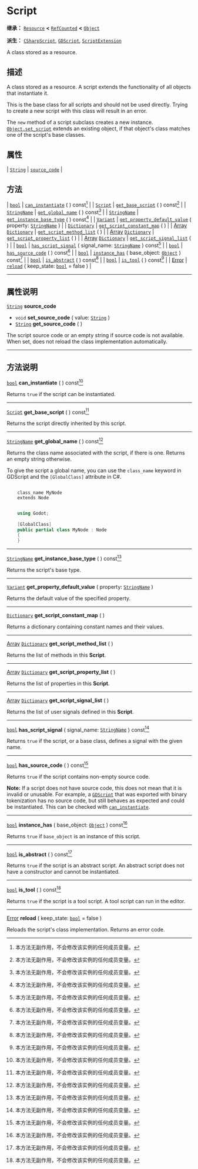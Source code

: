 <!-- ⚠ 请勿编辑本文件 ⚠ -->
<!-- 本文档使用脚本从 WeDot 引擎源码仓库生成。 -->
<!-- 生成脚本：https://github.com/WeDot-Engine/WeDot/tree/4.3/doc/tools/make_md.py； -->
<!-- 原文件：https://github.com/WeDot-Engine/WeDot/tree/4.3/doc/classes/Script.xml。 -->

<div id="_class_script"></div>

# Script

**继承：** [`Resource`](class_resource.md) **<** [`RefCounted`](class_refcounted.md) **<** [`Object`](class_object.md)

**派生：** [`CSharpScript`](class_csharpscript.md), [`GDScript`](class_gdscript.md), [`ScriptExtension`](class_scriptextension.md)

A class stored as a resource.

## 描述

A class stored as a resource. A script extends the functionality of all objects that instantiate it.

This is the base class for all scripts and should not be used directly. Trying to create a new script with this class will result in an error.

The `new` method of a script subclass creates a new instance. [`Object.set_script`](#class_object_method_set_script) extends an existing object, if that object's class matches one of the script's base classes.

## 属性

| [`String`](class_string.md) | [`source_code`](#class_script_property_source_code) |

## 方法

| [`bool`](class_bool.md)                                     | [`can_instantiate`](#class_script_method_can_instantiate) ( ) const[^const]                                                       |
| [`Script`](class_script.md)                                 | [`get_base_script`](#class_script_method_get_base_script) ( ) const[^const]                                                       |
| [`StringName`](class_stringname.md)                         | [`get_global_name`](#class_script_method_get_global_name) ( ) const[^const]                                                       |
| [`StringName`](class_stringname.md)                         | [`get_instance_base_type`](#class_script_method_get_instance_base_type) ( ) const[^const]                                         |
| [`Variant`](class_variant.md)                               | [`get_property_default_value`](#class_script_method_get_property_default_value) ( property: [`StringName`](class_stringname.md) ) |
| [`Dictionary`](class_dictionary.md)                         | [`get_script_constant_map`](#class_script_method_get_script_constant_map) ( )                                                     |
| [Array](class_array.md) [`Dictionary`](class_dictionary.md) | [`get_script_method_list`](#class_script_method_get_script_method_list) ( )                                                       |
| [Array](class_array.md) [`Dictionary`](class_dictionary.md) | [`get_script_property_list`](#class_script_method_get_script_property_list) ( )                                                   |
| [Array](class_array.md) [`Dictionary`](class_dictionary.md) | [`get_script_signal_list`](#class_script_method_get_script_signal_list) ( )                                                       |
| [`bool`](class_bool.md)                                     | [`has_script_signal`](#class_script_method_has_script_signal) ( signal_name: [`StringName`](class_stringname.md) ) const[^const]  |
| [`bool`](class_bool.md)                                     | [`has_source_code`](#class_script_method_has_source_code) ( ) const[^const]                                                       |
| [`bool`](class_bool.md)                                     | [`instance_has`](#class_script_method_instance_has) ( base_object: [`Object`](class_object.md) ) const[^const]                    |
| [`bool`](class_bool.md)                                     | [`is_abstract`](#class_script_method_is_abstract) ( ) const[^const]                                                               |
| [`bool`](class_bool.md)                                     | [`is_tool`](#class_script_method_is_tool) ( ) const[^const]                                                                       |
| [Error](#enum_@globalscope_error)                           | [`reload`](#class_script_method_reload) ( keep_state: [`bool`](class_bool.md) = false )                                           |

<!-- rst-class:: classref-section-separator -->

---

## 属性说明

<div id="_class_script_property_source_code"></div>

[`String`](class_string.md) **source_code** <div id="class_script_property_source_code"></div>

- `void` **set_source_code** ( value: [`String`](class_string.md) )
- [`String`](class_string.md) **get_source_code** ( )

The script source code or an empty string if source code is not available. When set, does not reload the class implementation automatically.

<!-- rst-class:: classref-section-separator -->

---

## 方法说明

<div id="_class_script_method_can_instantiate"></div>

[`bool`](class_bool.md) **can_instantiate** ( ) const[^const]<div id="class_script_method_can_instantiate"></div>

Returns `true` if the script can be instantiated.

<!-- rst-class:: classref-item-separator -->

---

<div id="_class_script_method_get_base_script"></div>

[`Script`](class_script.md) **get_base_script** ( ) const[^const]<div id="class_script_method_get_base_script"></div>

Returns the script directly inherited by this script.

<!-- rst-class:: classref-item-separator -->

---

<div id="_class_script_method_get_global_name"></div>

[`StringName`](class_stringname.md) **get_global_name** ( ) const[^const]<div id="class_script_method_get_global_name"></div>

Returns the class name associated with the script, if there is one. Returns an empty string otherwise.

To give the script a global name, you can use the `class_name` keyword in GDScript and the `[GlobalClass]` attribute in C#.



```gdscript

    class_name MyNode
    extends Node
```

```csharp

    using Godot;
    
    [GlobalClass]
    public partial class MyNode : Node
    {
    }
```







<!-- rst-class:: classref-item-separator -->

---

<div id="_class_script_method_get_instance_base_type"></div>

[`StringName`](class_stringname.md) **get_instance_base_type** ( ) const[^const]<div id="class_script_method_get_instance_base_type"></div>

Returns the script's base type.

<!-- rst-class:: classref-item-separator -->

---

<div id="_class_script_method_get_property_default_value"></div>

[`Variant`](class_variant.md) **get_property_default_value** ( property: [`StringName`](class_stringname.md) )<div id="class_script_method_get_property_default_value"></div>

Returns the default value of the specified property.

<!-- rst-class:: classref-item-separator -->

---

<div id="_class_script_method_get_script_constant_map"></div>

[`Dictionary`](class_dictionary.md) **get_script_constant_map** ( )<div id="class_script_method_get_script_constant_map"></div>

Returns a dictionary containing constant names and their values.

<!-- rst-class:: classref-item-separator -->

---

<div id="_class_script_method_get_script_method_list"></div>

[Array](class_array.md) [`Dictionary`](class_dictionary.md) **get_script_method_list** ( )<div id="class_script_method_get_script_method_list"></div>

Returns the list of methods in this **Script**.

<!-- rst-class:: classref-item-separator -->

---

<div id="_class_script_method_get_script_property_list"></div>

[Array](class_array.md) [`Dictionary`](class_dictionary.md) **get_script_property_list** ( )<div id="class_script_method_get_script_property_list"></div>

Returns the list of properties in this **Script**.

<!-- rst-class:: classref-item-separator -->

---

<div id="_class_script_method_get_script_signal_list"></div>

[Array](class_array.md) [`Dictionary`](class_dictionary.md) **get_script_signal_list** ( )<div id="class_script_method_get_script_signal_list"></div>

Returns the list of user signals defined in this **Script**.

<!-- rst-class:: classref-item-separator -->

---

<div id="_class_script_method_has_script_signal"></div>

[`bool`](class_bool.md) **has_script_signal** ( signal_name: [`StringName`](class_stringname.md) ) const[^const]<div id="class_script_method_has_script_signal"></div>

Returns `true` if the script, or a base class, defines a signal with the given name.

<!-- rst-class:: classref-item-separator -->

---

<div id="_class_script_method_has_source_code"></div>

[`bool`](class_bool.md) **has_source_code** ( ) const[^const]<div id="class_script_method_has_source_code"></div>

Returns `true` if the script contains non-empty source code.

 **Note:** If a script does not have source code, this does not mean that it is invalid or unusable. For example, a [`GDScript`](class_gdscript.md) that was exported with binary tokenization has no source code, but still behaves as expected and could be instantiated. This can be checked with [`can_instantiate`](#class_script_method_can_instantiate).

<!-- rst-class:: classref-item-separator -->

---

<div id="_class_script_method_instance_has"></div>

[`bool`](class_bool.md) **instance_has** ( base_object: [`Object`](class_object.md) ) const[^const]<div id="class_script_method_instance_has"></div>

Returns `true` if `base_object` is an instance of this script.

<!-- rst-class:: classref-item-separator -->

---

<div id="_class_script_method_is_abstract"></div>

[`bool`](class_bool.md) **is_abstract** ( ) const[^const]<div id="class_script_method_is_abstract"></div>

Returns `true` if the script is an abstract script. An abstract script does not have a constructor and cannot be instantiated.

<!-- rst-class:: classref-item-separator -->

---

<div id="_class_script_method_is_tool"></div>

[`bool`](class_bool.md) **is_tool** ( ) const[^const]<div id="class_script_method_is_tool"></div>

Returns `true` if the script is a tool script. A tool script can run in the editor.

<!-- rst-class:: classref-item-separator -->

---

<div id="_class_script_method_reload"></div>

[Error](#enum_@globalscope_error) **reload** ( keep_state: [`bool`](class_bool.md) = false )<div id="class_script_method_reload"></div>

Reloads the script's class implementation. Returns an error code.

[^virtual]: 本方法通常需要用户覆盖才能生效。
[^const]: 本方法无副作用，不会修改该实例的任何成员变量。
[^vararg]: 本方法除了能接受在此处描述的参数外，还能够继续接受任意数量的参数。
[^constructor]: 本方法用于构造某个类型。
[^static]: 调用本方法无需实例，可直接使用类名进行调用。
[^operator]: 本方法描述的是使用本类型作为左操作数的有效运算符。
[^bitfield]: 这个值是由下列位标志构成位掩码的整数。
[^void]: 无返回值。
